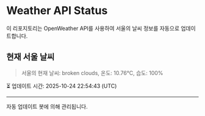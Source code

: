 
# Weather API Status

이 리포지토리는 OpenWeather API를 사용하여 서울의 날씨 정보를 자동으로 업데이트합니다.

## 현재 서울 날씨
> 서울의 현재 날씨: broken clouds, 온도: 10.76°C, 습도: 100%

⏳ 업데이트 시간: 2025-10-24 22:54:43 (UTC)

---
자동 업데이트 봇에 의해 관리됩니다.
